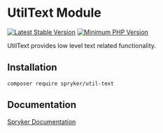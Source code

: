 # UtilText Module
[![Latest Stable Version](https://poser.pugx.org/spryker/util-text/v/stable.svg)](https://packagist.org/packages/spryker/util-text)
[![Minimum PHP Version](https://img.shields.io/badge/php-%3E%3D%207.4-8892BF.svg)](https://php.net/)

UtilText provides low level text related functionality.

## Installation

```
composer require spryker/util-text
```

## Documentation

[Spryker Documentation](https://docs.spryker.com)
